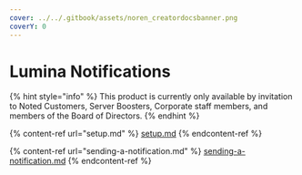 ```yaml
---
cover: ../../.gitbook/assets/noren_creatordocsbanner.png
coverY: 0
---
```


# Lumina Notifications

{% hint style="info" %}
This product is currently only available by invitation to Noted Customers, Server Boosters, Corporate staff members, and members of the Board of Directors.
{% endhint %}

{% content-ref url="setup.md" %}
[setup.md](setup.md)
{% endcontent-ref %}

{% content-ref url="sending-a-notification.md" %}
[sending-a-notification.md](sending-a-notification.md)
{% endcontent-ref %}
